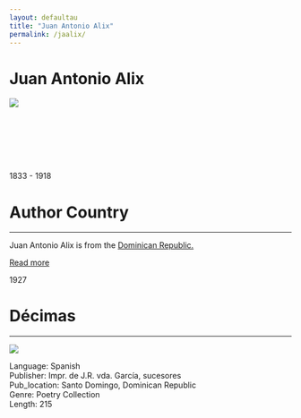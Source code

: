 ```yaml
---
layout: defaultau
title: "Juan Antonio Alix"
permalink: /jaalix/
---
```

<!-- partial:index.partial.html -->
<div class="content">
    <h1>Juan Antonio Alix</h1>
    <div class="quote">
        <div><img src="https://scontent-sju1-1.xx.fbcdn.net/v/t31.18172-8/1529973_316126451919178_6789041727178229723_o.jpg?stp=cp0_dst-jpg_e15_p403x403_q65&_nc_cat=109&ccb=1-7&_nc_sid=2d5d41&_nc_ohc=I71bbEhA23oAX9uQZm9&_nc_ht=scontent-sju1-1.xx&oh=00_AfDo9XsxhxnjQn_oBKLkj9a-EavlTP8mwiEEWkkb0r9okg&oe=63B1BEAB" class="logo"></div>
    </div>
    <div class="timeline">
        <div style="padding-bottom:100px;"></div>
        <div class="block">
            <div class="date right"><p class="right">1833 - 1918</p></div>
            <div class="dot"></div>
            <div class="left first">
            <div class="author_country">
                <h1>Author Country</h1><hr>
        <div class="aclocation">    <p>Juan Antonio Alix is from the <a href="{{ site.baseurl }}/9">Dominican Republic.</a></p></div>
                <div class="acreadmore"><a href="NA" target="_blank">Read more</a></div>
            </div>
            </div>
        </div>
        <div class="block">
            <div class="date left"><p class="left">1927</p></div>
            <div class="dot"></div>
            <div class="right">
                <h1>Décimas</h1><hr>
                <p><img src="http://www.los-poetas.com/n/alix55.jpg"></p>
                <p>
                Language: Spanish<br/>
                Publisher: Impr. de J.R. vda. García, sucesores<br/>
                Pub_location: Santo Domingo, Dominican Republic<br/>
                Genre: Poetry Collection<br/>
                Length: 215</p>
            </div>
        </div>
  <!-- partial -->
<script src='https://cdnjs.cloudflare.com/ajax/libs/jquery/3.1.1/jquery.min.js'></script><script  src="{{ site.baseurl }}/assets/js/authorscript.js"></script>